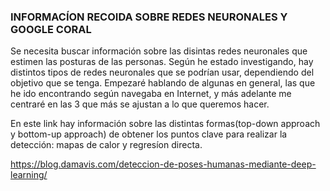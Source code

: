 ### INFORMACÍON RECOIDA SOBRE REDES NEURONALES Y GOOGLE CORAL

Se necesita buscar información sobre las disintas redes neuronales que estimen las posturas de las personas.
Según he estado investigando, hay distintos tipos de redes neuronales que se podrían usar, dependiendo del objetivo que se tenga. Empezaré hablando de algunas en general, las que he ido encontrando según navegaba en Internet, y más adelante me centraré en las 3 que más se ajustan a lo que queremos hacer.

En este link hay información sobre las distintas formas(top-down approach y bottom-up approach) de obtener los puntos clave para realizar la detección: mapas de calor y regresíon directa.

https://blog.damavis.com/deteccion-de-poses-humanas-mediante-deep-learning/
